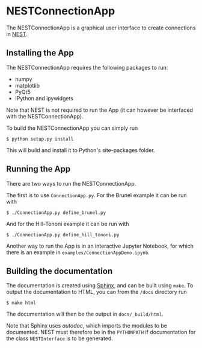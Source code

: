 # NESTConnectionApp

The NESTConnectionApp is a graphical user interface to create connections in [NEST](https://github.com/nest/nest-simulator).

## Installing the App

The NESTConnectionApp requires the following packages to run:

- numpy
- matplotlib
- PyQt5
- IPython and ipywidgets

Note that NEST is not required to run the App (it can however be interfaced with the NESTConnectionApp).

To build the NESTConnectionApp you can simply run
```
$ python setup.py install
```
This will build and install it to Python's site-packages folder.  

## Running the App

There are two ways to run the NESTConnectionApp. 

The first is to use `ConnectionApp.py`. For the Brunel example it can be run with
```
$ ./ConnectionApp.py define_brunel.py
```
And for the Hill-Tononi example it can be run with
```
$ ./ConnectionApp.py define_hill_tononi.py
```

Another way to run the App is in an interactive Jupyter Notebook, 
for which there is an example in `examples/ConnectionAppDemo.ipynb`.

## Building the documentation

The documentation is created using [Sphinx](http://www.sphinx-doc.org/en/stable/), 
and can be built using `make`. To output the documentation to HTML, you can from 
the `/docs` directory run
```
$ make html
```
The documentation will then be the output in `docs/_build/html`.

Note that Sphinx uses *autodoc*, which imports the modules to be documented. 
NEST must therefore be in the `PYTHONPATH` if documentation for the class 
`NESTInterface` is to be generated.
